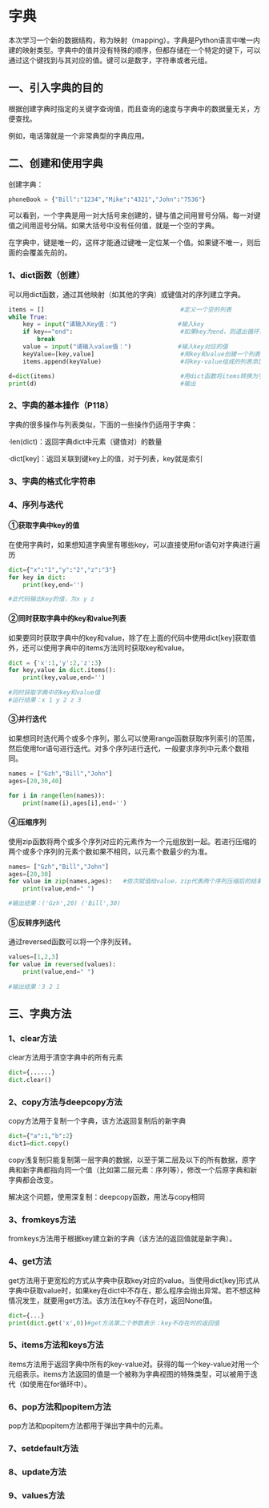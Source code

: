 # 字典

本次学习一个新的数据结构，称为映射（mapping）。字典是Python语言中唯一内建的映射类型。字典中的值并没有特殊的顺序，但都存储在一个特定的键下，可以通过这个键找到与其对应的值。键可以是数字，字符串或者元组。

## 一、引入字典的目的

根据创建字典时指定的关键字查询值，而且查询的速度与字典中的数据量无关，方便查找。

例如，电话簿就是一个非常典型的字典应用。

## 二、创建和使用字典

创建字典：

```python
phoneBook = {"Bill":"1234","Mike":"4321","John":"7536"}
```

可以看到，一个字典是用一对大括号来创建的，键与值之间用冒号分隔，每一对键值之间用逗号分隔。如果大括号中没有任何值，就是一个空的字典。



在字典中，键是唯一的，这样才能通过键唯一定位某一个值。如果键不唯一，则后面的会覆盖先前的。

### 1、dict函数（创建）

可以用dict函数，通过其他映射（如其他的字典）或键值对的序列建立字典。

```python
items = []										#定义一个空的列表
while True:										
    key = input("请输入Key值：")					#输入key
    if key=="end":								#如果key为end，则退出循环，结束输入
        break
    value = input("请输入value值：")				#输入key对应的值
    keyValue=[key,value]						#用key和value创建一个列表
    items.append(keyValue)						#将key-value组成的列表添加到items中

d=dict(items)									#用dict函数将items转换为字典
print(d)										#输出
```



### 2、字典的基本操作（P118）

字典的很多操作与列表类似，下面的一些操作仍适用于字典：

·len(dict)：返回字典dict中元素（键值对）的数量

·dict[key]：返回关联到键key上的值，对于列表，key就是索引

### 3、字典的格式化字符串

### 4、序列与迭代

#### ①获取字典中key的值

在使用字典时，如果想知道字典里有哪些key，可以直接使用for语句对字典进行遍历

```python
dict={"x":"1","y":"2","z":"3"}
for key in dict:
    print(key,end='')

#此代码输出key的值，为x y z
```



#### ②同时获取字典中的key和value列表

如果要同时获取字典中的key和value，除了在上面的代码中使用dict[key]获取值外，还可以使用字典中的items方法同时获取key和value。

```python
dict = {'x':1,'y':2,'z':3}
for key,value in dict.items():
    print(key,value,end='')
    
#同时获取字典中的key和value值
#运行结果：x 1 y 2 z 3
```



#### ③并行迭代

如果想同时迭代两个或多个序列，那么可以使用range函数获取序列索引的范围，然后使用for语句进行迭代。对多个序列进行迭代，一般要求序列中元素个数相同。

```python
names = ["Gzh","Bill","John"]
ages=[20,30,40]

for i in range(len(names)):
    print(name(i),ages[i],end='')
```



#### ④压缩序列

使用zip函数将两个或多个序列对应的元素作为一个元组放到一起。若进行压缩的两个或多个序列的元素个数如果不相同，以元素个数最少的为准。

```python
names= ["Gzh","Bill","John"]
ages=[20,30]
for value in zip(names,ages):   #依次赋值给value，zip代表两个序列压缩后的结果
	print(value,end=" ")

#输出结果：('Gzh',20) ('Bill',30)
```



#### ⑤反转序列迭代

通过reversed函数可以将一个序列反转。

```python
values=[1,2,3]
for value in reversed(values):
    print(value,end=" ")
    
#输出结果：3 2 1
```



## 三、字典方法

### 1、clear方法

clear方法用于清空字典中的所有元素

```python
dict={......}
dict.clear()
```

### 2、copy方法与deepcopy方法

copy方法用于复制一个字典，该方法返回复制后的新字典

```python
dict={"a":1,"b":2}
dict1=dict.copy()
```

copy浅复制只能复制第一层字典的数据，以至于第二层及以下的所有数据，原字典和新字典都指向同一个值（比如第二层元素：序列等），修改一个后原字典和新字典都会改变。

解决这个问题，使用深复制：deepcopy函数，用法与copy相同

### 3、fromkeys方法

fromkeys方法用于根据key建立新的字典（该方法的返回值就是新字典）。

### 4、get方法

get方法用于更宽松的方式从字典中获取key对应的value。当使用dict[key]形式从字典中获取value时，如果key在dict中不存在，那么程序会抛出异常。若不想这种情况发生，就要用get方法。该方法在key不存在时，返回None值。

```python
dict={...}
print(dict.get('x',0))#get方法第二个参数表示：key不存在时的返回值
```



### 5、items方法和keys方法

items方法用于返回字典中所有的key-value对。获得的每一个key-value对用一个元组表示。items方法返回的值是一个被称为字典视图的特殊类型，可以被用于迭代（如使用在for循环中）。

### 6、pop方法和popitem方法

pop方法和popitem方法都用于弹出字典中的元素。

### 7、setdefault方法

### 8、update方法

### 9、values方法

